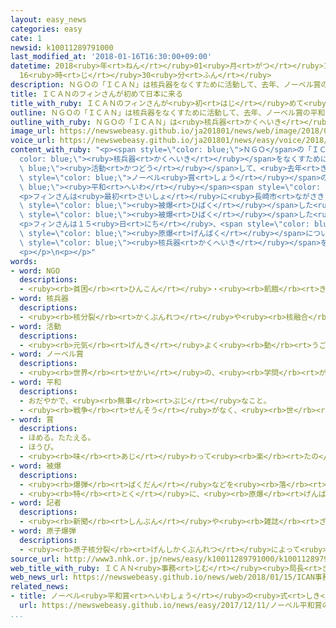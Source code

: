 ```yaml
---
layout: easy_news
categories: easy
cate: 1
newsid: k10011289791000
last_modified_at: '2018-01-16T16:30:00+09:00'
datetime: 2018<ruby>年<rt>ねん</rt></ruby>01<ruby>月<rt>がつ</rt></ruby>16<ruby>日<rt>にち</rt></ruby>
  16<ruby>時<rt>じ</rt></ruby>30<ruby>分<rt>ふん</rt></ruby>
description: ＮＧＯの「ＩＣＡＮ」は核兵器をなくすために活動して、去年、ノーベル賞の平和賞をもらいました。
title: ＩＣＡＮのフィンさんが初めて日本に来る
title_with_ruby: ＩＣＡＮのフィンさんが<ruby>初<rt>はじ</rt></ruby>めて<ruby>日本<rt>にっぽん</rt></ruby>に<ruby>来<rt>く</rt></ruby>る
outline: ＮＧＯの「ＩＣＡＮ」は核兵器をなくすために活動して、去年、ノーベル賞の平和賞をもらいました。
outline_with_ruby: ＮＧＯの「ＩＣＡＮ」は<ruby>核兵器<rt>かくへいき</rt></ruby>をなくすために<ruby>活動<rt>かつどう</rt></ruby>して、<ruby>去年<rt>きょねん</rt></ruby>、ノーベル<ruby>賞<rt>しょう</rt></ruby>の<ruby>平和<rt>へいわ</rt></ruby><ruby>賞<rt>しょう</rt></ruby>をもらいました。
image_url: https://newswebeasy.github.io/ja201801/news/web/image/2018/01/15/K10011289791_1801151826_1801151830_01_02.jpg
voice_url: https://newswebeasy.github.io/ja201801/news/easy/voice/2018/01/16/k10011289791000.mp3
content_with_ruby: "<p><span style=\"color: blue;\">ＮＧＯ</span>の「ＩＣＡＮ」は<span style=\"\
  color: blue;\"><ruby>核兵器<rt>かくへいき</rt></ruby></span>をなくすために<span style=\"color:\
  \ blue;\"><ruby>活動<rt>かつどう</rt></ruby></span>して、<ruby>去年<rt>きょねん</rt></ruby>、<span\
  \ style=\"color: blue;\">ノーベル<ruby>賞<rt>しょう</rt></ruby></span>の<span style=\"color:\
  \ blue;\"><ruby>平和<rt>へいわ</rt></ruby></span><span style=\"color: blue;\"><ruby>賞<rt>しょう</rt></ruby></span>をもらいました。ＩＣＡＮのベアトリス・フィンさんが１２<ruby>日<rt>にち</rt></ruby>、<ruby>初<rt>はじ</rt></ruby>めて<ruby>日本<rt>にっぽん</rt></ruby>に<ruby>来<rt>き</rt></ruby>ました。</p>\n\
  <p>フィンさんは<ruby>最初<rt>さいしょ</rt></ruby>に<ruby>長崎市<rt>ながさきし</rt></ruby>に<ruby>行<rt>い</rt></ruby>って、そのあと<ruby>広島市<rt>ひろしまし</rt></ruby>に<ruby>行<rt>い</rt></ruby>きました。そして、<ruby>原爆資料館<rt>げんばくしりょうかん</rt></ruby>などを<ruby>見<rt>み</rt></ruby>て、８<ruby>歳<rt>さい</rt></ruby>のときに<span\
  \ style=\"color: blue;\"><ruby>被爆<rt>ひばく</rt></ruby></span>した<ruby>女性<rt>じょせい</rt></ruby>から<ruby>話<rt>はなし</rt></ruby>を<ruby>聞<rt>き</rt></ruby>きました。この<ruby>女性<rt>じょせい</rt></ruby>は「<ruby>長<rt>なが</rt></ruby>い<ruby>時間<rt>じかん</rt></ruby>が<ruby>過<rt>す</rt></ruby>ぎても、たくさんの<ruby>友達<rt>ともだち</rt></ruby>が<ruby>亡<rt>な</rt></ruby>くなったことを<ruby>忘<rt>わす</rt></ruby>れることができません」と<ruby>話<rt>はな</rt></ruby>しました。フィンさんは「<ruby>世界<rt>せかい</rt></ruby>の<ruby>人<rt>ひと</rt></ruby>たちが<span\
  \ style=\"color: blue;\"><ruby>被爆<rt>ひばく</rt></ruby></span>した<ruby>人<rt>ひと</rt></ruby>の<ruby>話<rt>はなし</rt></ruby>を<ruby>聞<rt>き</rt></ruby>くことが<ruby>大切<rt>たいせつ</rt></ruby>だと<ruby>思<rt>おも</rt></ruby>いました」と<ruby>言<rt>い</rt></ruby>いました。</p>\n\
  <p>フィンさんは１５<ruby>日<rt>にち</rt></ruby>、<span style=\"color: blue;\"><ruby>記者<rt>きしゃ</rt></ruby></span>たちを<ruby>集<rt>あつ</rt></ruby>めて<ruby>話<rt>はなし</rt></ruby>をしました。そして、「<span\
  \ style=\"color: blue;\"><ruby>原爆<rt>げんばく</rt></ruby></span>についてたくさん<ruby>勉強<rt>べんきょう</rt></ruby>しましたが、ここで<ruby>見<rt>み</rt></ruby>たり<ruby>聞<rt>き</rt></ruby>いたりしたことは<ruby>特別<rt>とくべつ</rt></ruby>でした。<span\
  \ style=\"color: blue;\"><ruby>核兵器<rt>かくへいき</rt></ruby></span>をなくすためにもっと<ruby>頑張<rt>がんば</rt></ruby>らなければならないと<ruby>思<rt>おも</rt></ruby>いました」と<ruby>言<rt>い</rt></ruby>いました。</p>\n\
  <p></p>\n<p></p>"
words:
- word: NGO
  descriptions:
  - <ruby><rb>貧困</rb><rt>ひんこん</rt></ruby>・<ruby><rb>飢餓</rb><rt>きが</rt></ruby>・<ruby><rb>難民</rb><rt>なんみん</rt></ruby>・<ruby><rb>環境</rb><rt>かんきょう</rt></ruby>などの<ruby><rb>問題</rb><rt>もんだい</rt></ruby>に<ruby><rb>国境</rb><rt>こっきょう</rt></ruby>をこえて<ruby><rb>取</rb><rt>と</rt></ruby>り<ruby><rb>組</rb><rt>く</rt></ruby>む、<ruby><rb>民間</rb><rt>みんかん</rt></ruby>の<ruby><rb>援助団体</rb><rt>えんじょだんたい</rt></ruby>のこと。
- word: 核兵器
  descriptions:
  - <ruby><rb>核分裂</rb><rt>かくぶんれつ</rt></ruby>や<ruby><rb>核融合</rb><rt>かくゆうごう</rt></ruby>によって<ruby><rb>出</rb><rt>で</rt></ruby>るエネルギーを<ruby><rb>利用</rb><rt>りよう</rt></ruby>した<ruby><rb>兵器</rb><rt>へいき</rt></ruby>。<ruby><rb>原子爆弾</rb><rt>げんしばくだん</rt></ruby>や、<ruby><rb>水素爆弾</rb><rt>すいそばくだん</rt></ruby>など。
- word: 活動
  descriptions:
  - <ruby><rb>元気</rb><rt>げんき</rt></ruby>よく<ruby><rb>動</rb><rt>うご</rt></ruby>いたり、<ruby><rb>働</rb><rt>はたら</rt></ruby>いたりすること。
- word: ノーベル賞
  descriptions:
  - <ruby><rb>世界</rb><rt>せかい</rt></ruby>の、<ruby><rb>学問</rb><rt>がくもん</rt></ruby>や<ruby><rb>平和</rb><rt>へいわ</rt></ruby>のためにりっぱな<ruby><rb>仕事</rb><rt>しごと</rt></ruby>をした<ruby><rb>人</rb><rt>ひと</rt></ruby>に、<ruby><rb>毎年</rb><rt>まいとし</rt></ruby>あたえられる<ruby><rb>賞</rb><rt>しょう</rt></ruby>。<ruby><rb>化学者</rb><rt>かがくしゃ</rt></ruby>ノーベルの<ruby><rb>遺言</rb><rt>ゆいごん</rt></ruby>で、この<ruby><rb>制度</rb><rt>せいど</rt></ruby>ができた。
- word: 平和
  descriptions:
  - おだやかで、<ruby><rb>無事</rb><rt>ぶじ</rt></ruby>なこと。
  - <ruby><rb>戦争</rb><rt>せんそう</rt></ruby>がなく、<ruby><rb>世</rb><rt>よ</rt></ruby>の<ruby><rb>中</rb><rt>なか</rt></ruby>が<ruby><rb>無事</rb><rt>ぶじ</rt></ruby>に<ruby><rb>治</rb><rt>おさ</rt></ruby>まっていること。
- word: 賞
  descriptions:
  - ほめる。たたえる。
  - ほうび。
  - <ruby><rb>味</rb><rt>あじ</rt></ruby>わって<ruby><rb>楽</rb><rt>たの</rt></ruby>しむ。
- word: 被爆
  descriptions:
  - <ruby><rb>爆弾</rb><rt>ばくだん</rt></ruby>などを<ruby><rb>落</rb><rt>お</rt></ruby>とされて、<ruby><rb>攻撃</rb><rt>こうげき</rt></ruby>されること。
  - <ruby><rb>特</rb><rt>とく</rt></ruby>に、<ruby><rb>原爆</rb><rt>げんばく</rt></ruby>・<ruby><rb>水爆</rb><rt>すいばく</rt></ruby>の<ruby><rb>被害</rb><rt>ひがい</rt></ruby>を<ruby><rb>受</rb><rt>う</rt></ruby>けること。
- word: 記者
  descriptions:
  - <ruby><rb>新聞</rb><rt>しんぶん</rt></ruby>や<ruby><rb>雑誌</rb><rt>ざっし</rt></ruby>などの<ruby><rb>記事</rb><rt>きじ</rt></ruby>を、<ruby><rb>取材</rb><rt>しゅざい</rt></ruby>したり<ruby><rb>書</rb><rt>か</rt></ruby>いたりする<ruby><rb>人</rb><rt>ひと</rt></ruby>。
- word: 原子爆弾
  descriptions:
  - <ruby><rb>原子核分裂</rb><rt>げんしかくぶんれつ</rt></ruby>によって<ruby><rb>起</rb><rt>お</rt></ruby>こる、ものすごい<ruby><rb>力</rb><rt>ちから</rt></ruby>と<ruby><rb>高</rb><rt>たか</rt></ruby>い<ruby><rb>熱</rb><rt>ねつ</rt></ruby>を<ruby><rb>利用</rb><rt>りよう</rt></ruby>した<ruby><rb>爆弾</rb><rt>ばくだん</rt></ruby>。<ruby><rb>一度</rb><rt>いちど</rt></ruby>に<ruby><rb>多</rb><rt>おお</rt></ruby>くの<ruby><rb>人</rb><rt>ひと</rt></ruby>を<ruby><rb>殺</rb><rt>ころ</rt></ruby>す。<ruby><rb>原爆</rb><rt>げんばく</rt></ruby>。
source_url: http://www3.nhk.or.jp/news/easy/k10011289791000/k10011289791000.html
web_title_with_ruby: ＩＣＡＮ<ruby>事務<rt>じむ</rt></ruby><ruby>局長<rt>きょくちょう</rt></ruby>「<ruby>日本<rt>にっぽん</rt></ruby>は<ruby>核兵器<rt>かくへいき</rt></ruby><ruby>禁止<rt>きんし</rt></ruby><ruby>議論<rt>ぎろん</rt></ruby><ruby>十分<rt>じゅうぶん</rt></ruby>でない」
web_news_url: https://newswebeasy.github.io/news/web/2018/01/15/ICAN事務局長日本は核兵器禁止議論十分でない
related_news:
- title: ノーベル<ruby>平和賞<rt>へいわしょう</rt></ruby>の<ruby>式<rt>しき</rt></ruby>で<ruby>広島<rt>ひろしま</rt></ruby>で<ruby>被爆<rt>ひばく</rt></ruby>した<ruby>人<rt>ひと</rt></ruby>が<ruby>話<rt>はな</rt></ruby>す
  url: https://newswebeasy.github.io/news/easy/2017/12/11/ノーベル平和賞の式で広島で被爆した人が話す
...
```

